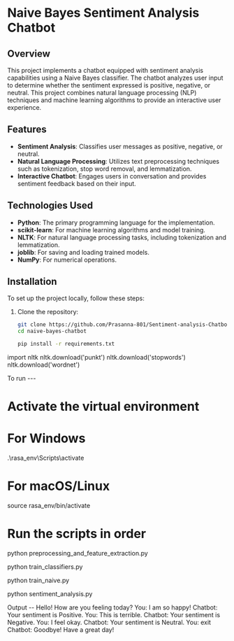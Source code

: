 # Naive Bayes Sentiment Analysis Chatbot

## Overview
This project implements a chatbot equipped with sentiment analysis capabilities using a Naive Bayes classifier. The chatbot analyzes user input to determine whether the sentiment expressed is positive, negative, or neutral. This project combines natural language processing (NLP) techniques and machine learning algorithms to provide an interactive user experience.

## Features
- **Sentiment Analysis**: Classifies user messages as positive, negative, or neutral.
- **Natural Language Processing**: Utilizes text preprocessing techniques such as tokenization, stop word removal, and lemmatization.
- **Interactive Chatbot**: Engages users in conversation and provides sentiment feedback based on their input.

## Technologies Used
- **Python**: The primary programming language for the implementation.
- **scikit-learn**: For machine learning algorithms and model training.
- **NLTK**: For natural language processing tasks, including tokenization and lemmatization.
- **joblib**: For saving and loading trained models.
- **NumPy**: For numerical operations.

## Installation
To set up the project locally, follow these steps:

1. Clone the repository:
   ```bash
   git clone https://github.com/Prasanna-801/Sentiment-analysis-Chatbot.git
   cd naive-bayes-chatbot

   pip install -r requirements.txt

import nltk
nltk.download('punkt')
nltk.download('stopwords')
nltk.download('wordnet')

To run ---
# Activate the virtual environment
# For Windows
.\rasa_env\Scripts\activate

# For macOS/Linux
source rasa_env/bin/activate

# Run the scripts in order

python preprocessing_and_feature_extraction.py

python train_classifiers.py

python train_naive.py

python sentiment_analysis.py


Output --
Hello! How are you feeling today?
You: I am so happy!
Chatbot: Your sentiment is Positive.
You: This is terrible.
Chatbot: Your sentiment is Negative.
You: I feel okay.
Chatbot: Your sentiment is Neutral.
You: exit
Chatbot: Goodbye! Have a great day!
